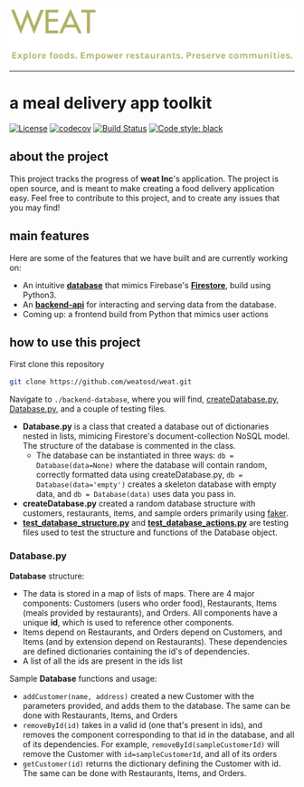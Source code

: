 <div>
  <a href="https://weatinc.com/">
  <img src="./WEAT_logo.png"><br>
  </a>
</div>

-----------------

# a meal delivery app toolkit

[![License](https://img.shields.io/badge/License-Apache%202.0-blue.svg)](https://opensource.org/licenses/Apache-2.0)
[![codecov](https://codecov.io/gh/weatosd/weat/branch/objects/graph/badge.svg?token=OYYLYPDTPP)](https://codecov.io/gh/weatosd/weat)
[![Build Status](https://travis-ci.org/weatosd/weat.svg?branch=api)](https://travis-ci.org/weatosd/weat)
[![Code style: black](https://img.shields.io/badge/code%20style-black-000000.svg)](https://github.com/psf/black)

## about the project

This project tracks the progress of **weat Inc**'s application. The project is open source, and is meant to make creating a food delivery application easy. Feel free to contribute to this project, and to create any issues that you may find!


## main features
Here are some of the features that we have built and are currently working on:
  - An intuitive **<a href="https://github.com/weatosd/weat/tree/main/backend-database">database</a>** that mimics Firebase's **<a href="https://firebase.google.com/docs/firestore">Firestore</a>**, build using Python3.
  - An **<a href="https://github.com/weatosd/weat/tree/main/api">backend-api</a>** for interacting and serving data from the database.
  - Coming up: a frontend build from Python that mimics user actions

## how to use this project

First clone this repository
```sh
git clone https://github.com/weatosd/weat.git
```
Navigate to ```./backend-database```, where you will find,  <a href="https://github.com/weatosd/weat/blob/main/backend-database/createDatabase.py">createDatabase.py</a>,  <a href="https://github.com/weatosd/weat/blob/main/backend-database/Database.py">Database.py</a>, and a couple of testing files.

  - **Database.py** is a class that created a database out of dictionaries nested in lists, mimicing Firestore's document-collection NoSQL model. The structure of the database is commented in the class.
    - The database can be instantiated in three ways: ```db = Database(data=None)``` where the database will contain random, correctly formatted data using createDatabase.py, ```db = Database(data='empty')``` creates a skeleton database with empty data, and ```db = Database(data)``` uses data you pass in.
  - **createDatabase.py** created a random database structure with customers, restaurants, items, and sample orders primarily using <a href="https://faker.readthedocs.io/en/master/">faker</a>.
  - **<a href="https://github.com/weatosd/weat/blob/main/backend-database/test_database_structure.py">test_database_structure.py</a>** and **<a href="https://github.com/weatosd/weat/blob/main/backend-database/test_database_actions.py">test_database_actions.py</a>** are testing files used to test the structure and functions of the Database object.

### Database.py
**Database** structure:
  - The data is stored in a map of lists of maps. There are 4 major components: Customers (users who order food), Restaurants, Items (meals provided by restaurants), and Orders. All components have a unique **id**, which is used to reference other components. 
  - Items depend on Restaurants, and Orders depend on Customers, and Items (and by extension depend on Restaurants). These dependencies are defined dictionaries containing the id's of dependencies.
  - A list of all the ids are present in the ids list

Sample **Database** functions and usage:
  - ```addCustomer(name, address)``` created a new Customer with the parameters provided, and adds them to the database. The same can be done with Restaurants, Items, and Orders
  - ```removeById(id)``` takes in a valid id (one that's present in ids), and removes the component corresponding to that id in the database, and all of its dependencies. For example, ```removeById(sampleCustomerId)``` will remove the Customer with ```id=sampleCustomerId```, and all of its orders
  - ```getCustomer(id)``` returns the dictionary defining the Customer with id. The same can be done with Restaurants, Items, and Orders.
  
    
